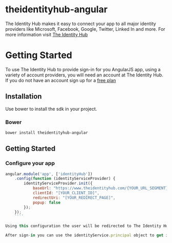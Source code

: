 theidentityhub-angular
======================

The Identity Hub makes it easy to connect your app to all major identity providers like Microsoft, Facebook, Google, Twitter, Linked In and more. For more information visit [The Identity Hub](https://www.theidentityhub.com)

Getting Started
===============

To use The Identity Hub to provide sign-in for you AngularJS app, using a variety of account providers, you will need an account at The Identity Hub. If you do not have an account sign up for a [free plan](https://www.theidentityhub.com/#pricing)

## Installation

Use bower to install the sdk in your project.

### Bower

````bash
bower install theidentityhub-angular
````

## Getting Started

### Configure your app

````js
angular.module('app', ['identityHub'])
    .config(function (identityServiceProvider) {
        identityServiceProvider.init({
            baseUrl: "https://www.theidentityhub.com/{YOUR_URL_SEGMENT}",
            clientId: "[YOUR_CLIENT_ID]",
            redirectUri: "[YOUR_REDIRECT_PAGE]",
            popup: false
        });
    });
    ````

Using this configuration the user will be redirected to The Identity Hub to authenticate. After the user is authenticated The Identity Hub will redirect back to your app.

After sign-in you can use the identityService.principal object to get info on the current user.


